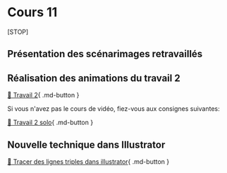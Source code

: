 # Cours 11    

[STOP]

## Présentation des scénarimages retravaillés    

## Réalisation des animations du travail 2    

[💼 Travail 2](exercices_ae/travail2.md){ .md-button }     

Si vous n'avez pas le cours de vidéo, fiez-vous aux consignes suivantes:     

[💼 Travail 2 solo](exercices_ae/travail2_solo.md){ .md-button }     

## Nouvelle technique dans Illustrator    

[📁 Tracer des lignes triples dans illustrator](https://cmontmorency365.sharepoint.com/:f:/s/TIM-582214-Animation2d77/Ej-s95wHs9pIkv-enj75opABQsRNMz9Normsa1H5xHDDqw?e=gh7sXb){ .md-button }      
